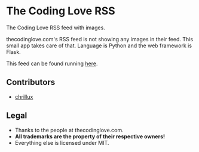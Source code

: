 # The Coding Love RSS
The Coding Love RSS feed with images.

thecodinglove.com's RSS feed is not showing any images in their feed. This
small app takes care of that. Language is Python and the web framework is Flask.

This feed can be found running [here](https://thecodinglove.blandann.at/).

## Contributors
* [chrillux](https://github.com/chrillux)

## Legal

* Thanks to the people at thecodinglove.com.
* __All trademarks are the property of their respective owners!__
* Everything else is licensed under MIT.

